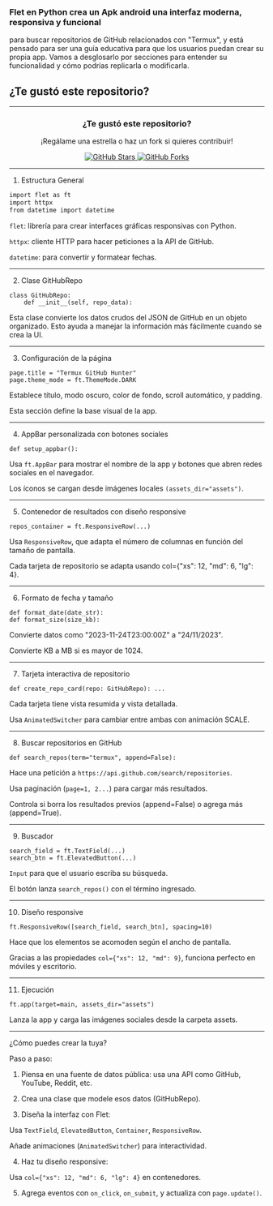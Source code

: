 
### Flet en Python crea un Apk android una interfaz moderna, responsiva y funcional

para buscar repositorios de GitHub relacionados con "Termux", y está pensado para ser una guía educativa para que los usuarios puedan crear su propia app. Vamos a desglosarlo por secciones para entender su funcionalidad y cómo podrías replicarla o modificarla.

## ¿Te gustó este repositorio?
_______________


<div align="center">

  <h3>¿Te gustó este repositorio?</h3>
  <p>¡Regálame una estrella o haz un fork si quieres contribuir!</p>

  <a href="https://github.com/andromux/flet-app-github-search/stargazers">
    <img src="https://img.shields.io/github/stars/andromux/flet-app-github-search?style=social" alt="GitHub Stars"/>
  </a>

  <a href="https://github.com/andromux/flet-app-github-search/fork">
    <img src="https://img.shields.io/github/forks/andromux/flet-app-github-search?style=social" alt="GitHub Forks"/>
  </a>

</div>

_______________
1. Estructura General

```bash
import flet as ft
import httpx
from datetime import datetime
```

`flet`: librería para crear interfaces gráficas responsivas con Python.

`httpx`: cliente HTTP para hacer peticiones a la API de GitHub.

`datetime`: para convertir y formatear fechas.



---

2. Clase GitHubRepo

```
class GitHubRepo:
    def __init__(self, repo_data):
```

Esta clase convierte los datos crudos del JSON de GitHub en un objeto organizado. Esto ayuda a manejar la información más fácilmente cuando se crea la UI.


---

3. Configuración de la página

```
page.title = "Termux GitHub Hunter"
page.theme_mode = ft.ThemeMode.DARK
```

Establece título, modo oscuro, color de fondo, scroll automático, y padding.

Esta sección define la base visual de la app.



---

4. AppBar personalizada con botones sociales

```
def setup_appbar():
```

Usa `ft.AppBar` para mostrar el nombre de la app y botones que abren redes sociales en el navegador.

Los íconos se cargan desde imágenes locales `(assets_dir="assets")`.



---

5. Contenedor de resultados con diseño responsive

```
repos_container = ft.ResponsiveRow(...)
```

Usa `ResponsiveRow`, que adapta el número de columnas en función del tamaño de pantalla.

Cada tarjeta de repositorio se adapta usando col={"xs": 12, "md": 6, "lg": 4}.



---

6. Formato de fecha y tamaño

```
def format_date(date_str):
def format_size(size_kb):
```

Convierte datos como "2023-11-24T23:00:00Z" a "24/11/2023".

Convierte KB a MB si es mayor de 1024.



---

7. Tarjeta interactiva de repositorio

```
def create_repo_card(repo: GitHubRepo): ...
```

Cada tarjeta tiene vista resumida y vista detallada.

Usa `AnimatedSwitcher` para cambiar entre ambas con animación SCALE.



---

8. Buscar repositorios en GitHub

```
def search_repos(term="termux", append=False):
```
Hace una petición a `https://api.github.com/search/repositories`.

Usa paginación (`page=1, 2...`) para cargar más resultados.

Controla si borra los resultados previos (append=False) o agrega más (append=True).



---

9. Buscador

```
search_field = ft.TextField(...)
search_btn = ft.ElevatedButton(...)
```

`Input` para que el usuario escriba su búsqueda.

El botón lanza `search_repos()` con el término ingresado.



---

10. Diseño responsive

```
ft.ResponsiveRow([search_field, search_btn], spacing=10)
```

Hace que los elementos se acomoden según el ancho de pantalla.

Gracias a las propiedades `col={"xs": 12, "md": 9}`, funciona perfecto en móviles y escritorio.

---

11. Ejecución

```
ft.app(target=main, assets_dir="assets")
```

Lanza la app y carga las imágenes sociales desde la carpeta assets.

---

¿Cómo puedes crear la tuya?

Paso a paso:

1. Piensa en una fuente de datos pública: usa una API como GitHub, YouTube, Reddit, etc.


2. Crea una clase que modele esos datos (GitHubRepo).


3. Diseña la interfaz con Flet:

Usa `TextField`, `ElevatedButton`, `Container`, `ResponsiveRow`.

Añade animaciones (`AnimatedSwitcher`) para interactividad.



4. Haz tu diseño responsive:

Usa `col={"xs": 12, "md": 6, "lg": 4}` en contenedores.



5. Agrega eventos con `on_click`, `on_submit`, y actualiza con `page.update()`.
